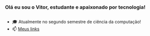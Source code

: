 ### Olá eu sou o Vitor, estudante e apaixonado por tecnologia!

##

- 🎓 Atualmente no segundo semestre de ciência da computação!
- 📫 <a href="beacons.ai/vitor247">Meus links</a>

<!--
<div>
  <a href="https://github.com/vitor247">
  <img height="180em" src="https://github-readme-stats.vercel.app/api?username=vitor247&show_icons=true&theme=dark&include_all_commits=true&count_private=true"/>
  <img height="180em" src="https://github-readme-stats.vercel.app/api/top-langs/?username=vitor247&layout=compact&langs_count=7&theme=dark"/>
    </div>
-->

